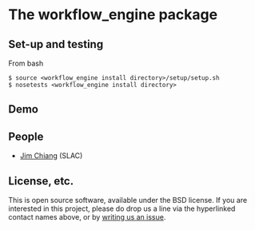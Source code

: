 # The workflow_engine package

## Set-up and testing
From bash
```
$ source <workflow_engine install directory>/setup/setup.sh
$ nosetests <workflow_engine install directory>
```

## Demo

## People
* [Jim Chiang](https://github.com/DarkEnergyScienceCollaboration/workflow_engine/issues/new?body=@jchiang87) (SLAC)

## License, etc.

This is open source software, available under the BSD license. If you are interested in this project, please do drop us a line via the hyperlinked contact names above, or by [writing us an issue](https://github.com/DarkEnergyScienceCollaboration/workflow_engine/issues/new).
